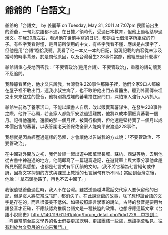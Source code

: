 # 爺爺的「台語文」

爺爺的「台語文」
by 姜麗華 on Tuesday, May 31, 2011 at 7:07pm
民國前出生的爺爺，一句北京語都不通，在日據／領時代，受過日本教育，但他上過私塾學過漢文。在我20歲左右，看過他在世前手寫的日記，都是由七個漢字所組成的句子。有些字我看得懂，是目前所使用的中文，有些字我看不懂，應該是古漢字了，但他是用“台語”唸給我聽。我看了他一本又一本的日記，發現記載的內容從未涉及當時的時事背景，於是問他原因，以及台灣發生228事件當際，他經歷過什麼事?
 
爺爺語重心長地回答我：「不要管政治(是用台語)、不要管政治」，重覆的語句讓我不忍追問。
 
我靜靜看著他，他才又告訴我，台灣發生228事件那陣子裡，他們全家9口人都躲在屋子裡不敢出門，連我小叔生病了，也不敢帶他出門去看醫生。聽到外面傳來坦克車來來往往的聲音，他特別將成堆的蕃薯擋住家門口，深怕軍人強行入內抓人。
 
爺爺生前為了養家活口，不能以讀書人自居，改以販賣蕃薯謀生。在發生228事件之際，他許下心願，若全家人都能平安渡過這難關，他將以成本價販賣蕃薯一個月。記得他還說，還願的那一個月裡，被同行指責，但他還是堅持賣了一個月以成本價出售的蕃薯，以表答謝老天爺保佑全家人能夠平安渡過228事件。
 
我想就是因為經歷過這樣的恐懼，才會讓他以告誡我的方式說：「不要管政治、不要管政治」。
 
在中國對外開放之初，我們曾經一起出遊中國萬里長城、蘇杭、西湖等地，去到他從古書中神遊過的地方。他隨即寫了一篇短篇遊記，在遊覽車上與大家分享他此趟所見所聞與感想，也都是七言式有平仄韻的文句。(我不將它稱為七言絕句或律詩，因為文字押韻的方式與課堂上教授的七言絕句有所不同。) 當回到台灣之後，他說：「拿石頭壓路了，再也不去中國了。」
 
我很遺憾爺爺過世時，我人不在台灣。雖然透過越洋電話交代家人要保留他的日記，但是沒人將它當成“寶”，都消失了。在此說爺爺的故事，除了想印證台語的文字是存在的，而且很優美不低俗。如果按照語言學家的說法，古詩的發音是要用台語發音才正確，不應該認為推廣台語文是一種狹隘的政策。也想呼應這篇文章《台語小說簡史》http://140.119.61.161/blog/forum_detail.php?id=1229　中提到：「呼籲當前台語文學界的名士們要更加聰明、更加團結一些些，應該捐棄私見，往有利於台文發展的方向來奮鬥。」
